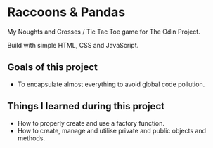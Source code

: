 # Raccoons & Pandas
My Noughts and Crosses / Tic Tac Toe game for The Odin Project.

Build with simple HTML, CSS and JavaScript.

## Goals of this project
- To encapsulate almost everything to avoid global code pollution.
## Things I learned during this project
- How to properly create and use a factory function.
- How to create, manage and utilise private and public objects and methods.
